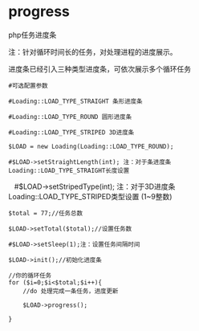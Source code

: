 # progress
php任务进度条

注：针对循环时间长的任务，对处理进程的进度展示。

进度条已经引入三种类型进度条，可依次展示多个循环任务


    #可选配置参数

    #Loading::LOAD_TYPE_STRAIGHT 条形进度条

    #Loading::LOAD_TYPE_ROUND 圆形进度条

    #Loading::LOAD_TYPE_STRIPED 3D进度条

    $LOAD = new Loading(Loading::LOAD_TYPE_ROUND);

    #$LOAD->setStraightLength(int); 注：对于条进度条Loading::LOAD_TYPE_STRAIGHT长度设置

    #$LOAD->setStripedType(int); 注：对于3D进度条Loading::LOAD_TYPE_STRIPED类型设置 (1~9整数)

    $total = 77;//任务总数
    
    $LOAD->setTotal($total);//设置任务数

    #$LOAD->setSleep(1);注：设置任务间隔时间

    $LOAD->init();//初始化进度条

    //你的循环任务
    for ($i=0;$i<$total;$i++){
        //do 处理完成一条任务，进度更新
    
        $LOAD->progress();

    }



